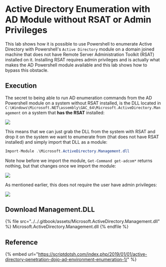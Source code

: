 # Active Directory Enumeration with AD Module without RSAT or Admin Privileges

This lab shows how it is possible to use Powershell to enumerate Active Directory with Powershell's `Active Directory` module on a domain joined machine that does not have Remote Server Administration Toolkit (RSAT) installed on it. Installing RSAT requires admin privileges and is actually what makes the AD Powershell module available and this lab shows how to bypass this obstacle.

## Execution

The secret to being able to run AD enumeration commands from the AD Powershell module on a system without RSAT installed, is the DLL located in `C:\Windows\Microsoft.NET\assembly\GAC_64\Microsoft.ActiveDirectory.Management` on a system that **has the RSAT** installed:

![](../../.gitbook/assets/screenshot-from-2019-02-03-14-20-10.png)

This means that we can just grab the DLL from the system with RSAT and drop it on the system we want to enumerate from (that does not have RSAT installed) and simply import that DLL as a module:

```csharp
Import-Module .\Microsoft.ActiveDirectory.Management.dll
```

Note how before we import the module, `Get-Command get-adcom*` returns nothing, but that changes once we import the module:

![](../../.gitbook/assets/screenshot-from-2019-02-03-14-23-34.png)

As mentioned earlier, this does not require the user have admin privileges:

![](../../.gitbook/assets/screenshot-from-2019-02-03-14-37-35.png)

## Download Management.DLL

{% file src="../../.gitbook/assets/Microsoft.ActiveDirectory.Management.dll" %}
Microsoft.ActiveDirectory.Management.dll
{% endfile %}

## Reference

{% embed url="https://scriptdotsh.com/index.php/2019/01/01/active-directory-penetration-dojo-ad-environment-enumeration-1/" %}
